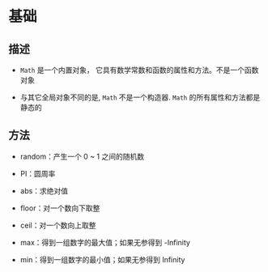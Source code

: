 # 基础

## 描述

- `Math` 是一个内置对象， 它具有数学常数和函数的属性和方法。不是一个函数对象

- 与其它全局对象不同的是, `Math` 不是一个构造器. `Math` 的所有属性和方法都是静态的

## 方法

- random：产生一个 0 \~ 1 之间的随机数

- PI：圆周率

- abs：求绝对值

- floor：对一个数向下取整

- ceil：对一个数向上取整

- max：得到一组数字的最大值；如果无参得到 -Infinity

- min：得到一组数字的最小值；如果无参得到 Infinity
